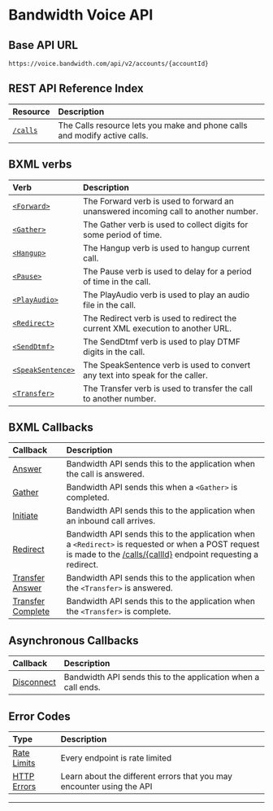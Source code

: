 # Bandwidth Voice API

## Base API URL
`https://voice.bandwidth.com/api/v2/accounts/{accountId}`

## REST API Reference Index

| Resource                           | Description                                                               |
|:-----------------------------------|:--------------------------------------------------------------------------|
| [`/calls`](methods/calls/about.md) | The Calls resource lets you make and phone calls and modify active calls. |


## BXML verbs

| Verb                                             | Description                                                                        |
|:-------------------------------------------------|:-----------------------------------------------------------------------------------|
| [`<Forward>`](bxml/verbs/forward.md)             | The Forward verb is used to forward an unanswered incoming call to another number. |
| [`<Gather>`](bxml/verbs/gather.md)               | The Gather verb is used to collect digits for some period of time.                 |
| [`<Hangup>`](bxml/verbs/hangup.md)               | The Hangup verb is used to hangup current call.                                    |
| [`<Pause>`](bxml/verbs/pause.md)                 | The Pause verb is used to delay for a period of time in the call.                  |
| [`<PlayAudio>`](bxml/verbs/playAudio.md)         | The PlayAudio verb is used to play an audio file in the call.                      |
| [`<Redirect>`](bxml/verbs/redirect.md)           | The Redirect verb is used to redirect the current XML execution to another URL.    |
| [`<SendDtmf>`](bxml/verbs/sendDtmf.md)           | The SendDtmf verb is used to play DTMF digits in the call.                         |
| [`<SpeakSentence>`](bxml/verbs/speakSentence.md) | The SpeakSentence verb is used to convert any text into speak for the caller.      |
| [`<Transfer>`](bxml/verbs/transfer.md)           | The Transfer verb is used to transfer the call to another number.                  |

## BXML Callbacks

| Callback                                                | Description                                                                    |
|:--------------------------------------------------------|:-------------------------------------------------------------------------------|
| [Answer](bxml/callbacks/answer.md)                      | Bandwidth API sends this to the application when the call is answered.         |
| [Gather](bxml/callbacks/gather.md)                      | Bandwidth API sends this when a `<Gather>` is completed.                       |
| [Initiate](bxml/callbacks/initiate.md)                  | Bandwidth API sends this to the application when an inbound call arrives.      |
| [Redirect](bxml/callbacks/redirect.md)                  | Bandwidth API sends this to the application when a `<Redirect>` is requested or when a POST request is made to the [/calls/{callId}](methods/calls/postCallsCallId.md) endpoint requesting a redirect. |
| [Transfer Answer](bxml/callbacks/transferAnswer.md)     | Bandwidth API sends this to the application when the `<Transfer>` is answered. |
| [Transfer Complete](bxml/callbacks/transferComplete.md) | Bandwidth API sends this to the application when the `<Transfer>` is complete. |

## Asynchronous Callbacks
| Callback                                   | Description                                                   |
|:-------------------------------------------|:--------------------------------------------------------------|
| [Disconnect](bxml/callbacks/disconnect.md) | Bandwidth API sends this to the application when a call ends. |

## Error Codes
| Type                         | Description                                                           |
|:-----------------------------|:----------------------------------------------------------------------|
| [Rate Limits](rateLimits.md) | Every endpoint is rate limited                                        |
| [HTTP Errors](errors.md)     | Learn about the different errors that you may encounter using the API |

---

